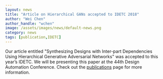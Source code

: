 ```yaml
---
layout: news
title: "Article on Hierarchical GANs accepted to IDETC 2018"
author: "Wei Chen"
author_handle: "wchen"
image: /assets/images/news/default-news.png
category: news
tags: [publication,IDETC]
---
```


Our article entitled "Synthesizing Designs with Inter-part Dependencies Using Hierarchical Generative Adversarial Networks" was accepted to this year’s IDETC. We will be presenting this paper at the 44th Design Automation Conference. Check out the [publications](/papers/) page for more information.
